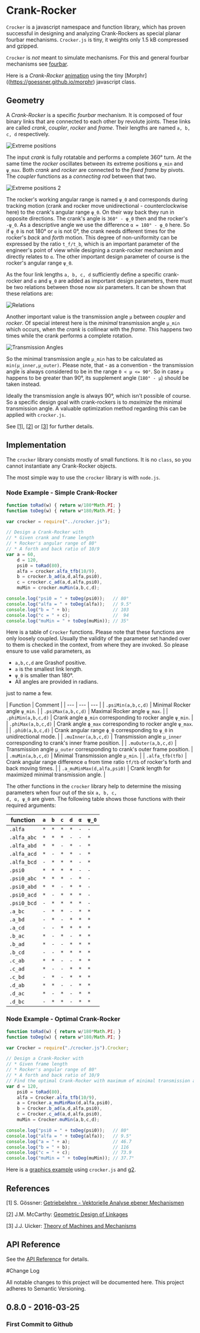 # Crank-Rocker

<code>Crocker</code> is a javascript namespace and function library, which has proven successful in designing and analyzing Crank-Rockers 
as special planar fourbar mechanisms. <code>Crocker.js</code> is tiny, it weights only 1.5 kB compressed and gzipped.

<code>Crocker</code> is *not* meant to simulate mechanisms. For this and general fourbar mechanisms see [fourbar](https://github.com/goessner/fourbar).

Here is a *Crank-Rocker* [animation](https://goessner.github.io/morphr/examples/complex.html) using the tiny
[Morphr]((https://goessner.github.io/morphr) javascript class.


## Geometry

A *Crank-Rocker* is a specific *fourbar* mechanism. It is composed of four binary links that are connected to each other 
by revolute joints. These links are called *crank*, *coupler*, *rocker* and *frame*. Their lengths are 
named <code>a, b, c, d</code> respectively.

![Extreme positions](img/extremepositions.png)

The input *crank* is fully rotatable and performs a complete 360° turn. At the same time the *rocker* oscillates 
between its extreme positions <code>ψ_min</code> and <code>ψ_max</code>. Both *crank* and *rocker* are connected to 
the *fixed frame* by pivots. The *coupler* functions as a *connecting rod* between that two. 

![Extreme positions 2](img/extremepositions2.png)

The rocker's working angular range is named <code>ψ_0</code> and corresponds during tracking motion 
(crank and rocker move unidirectional - counterclockwise here) to the crank's angular range <code>φ_0</code>.
On their way back they run in opposite directions. The crank's angle is <code>360° - φ_0</code> then and the rocker's
<code>-ψ_0</code>. As a descriptive angle we use the difference <code>α = 180° - φ_0</code> here.
So if <code>φ_0</code> is not 180° or <code>α</code> is not 0°, the crank needs different times for the rocker's 
*back* and *forth* motion. This degree of non-uniformity can be expressed by the ratio <code>t_f/t_b</code>, which is
an important parameter of the engineer's point of view while designing a crank-rocker mechanism and 
directly relates to <code>α</code>. The other important design parameter of course is the rocker's 
angular range <code>ψ_0</code>.

As the four link lengths <code>a, b, c, d</code> sufficiently define a specific crank-rocker and <code>α</code> and <code>ψ_0</code> 
are added as important design parameters, there must be two relations between those now *six* parameters. It can be shown
that these relations are:

![Relations](img/relations.png)

Another important value is the transmission angle <code>μ</code> between *coupler* and *rocker*. Of special interest here is the 
*minimal* transmission angle <code>μ_min</code> which occurs, when the *crank* is collinear with the *frame*. This happens two 
times while the crank performs a complete rotation.

![Transmission Angles](img/transmissionangles.png)

So the minimal transmission angle <code>μ_min</code> has to be calculated as <code>min(μ_inner,μ_outer)</code>.
Please note, that - as a convention - the transmission angle is always considered to be in the range <code>0 < μ <= 90°</code>. So in case
<code>μ</code> happens to be greater than 90°, its supplement angle (<code>180° - μ</code>) should be taken instead.

Ideally the transmission angle is always 90°, which isn't possible of course. So a specific design goal with crank-rockers
is to *maximize* the minimal transmission angle. A valuable optimization method regarding this can be applied with <code>crocker.js</code>.

See [[1]](#fn1), [[2]](#fn2) or [[3]](#fn3) for further details.

## Implementation

The <code>crocker</code> library consists mostly of small functions. It is no <code>class</code>, so you cannot
instantiate any Crank-Rocker objects.

The most simple way to use the <code>crocker</code> library is with <code>node.js</code>.

### Node Example - Simple Crank-Rocker

```javascript
function toRad(w) { return w/180*Math.PI; }
function toDeg(w) { return w*180/Math.PI; }

var crocker = require("../crocker.js");

// Design a Crank-Rocker with 
// * Given crank and frame length
// * Rocker's angular range of 80°
// * A forth and back ratio of 10/9
var a = 60,
    d = 120,
    psi0 = toRad(80),
    alfa = crocker.alfa_tfb(10/9),
    b = crocker.b_ad(a,d,alfa,psi0),
    c = crocker.c_ad(a,d,alfa,psi0),
    muMin = crocker.muMin(a,b,c,d);

console.log("psi0 = " + toDeg(psi0));   // 80°
console.log("alfa = " + toDeg(alfa));   // 9.5°
console.log("b = " + b);                // 103
console.log("c = " + c);                //  94
console.log("muMin = " + toDeg(muMin)); // 35°
```

Here is a table of <code>Crocker</code> functions. Please note that these functions are only loosely coupled. Usually the validity 
of the parameter set handed over to them is checked in the context, from where they are invoked. So please ensure to use valid
parameters, as 

* <code>a,b,c,d</code> are Grashof positive.
* <code>a</code> is the smallest link length.
* <code>ψ_0</code> is smaller than 180°.
* All angles are provided in radians.

just to name a few.

| Function | Comment |
| --- | --- | --- |
| <code>.psiMin(a,b,c,d)</code> | Minimal Rocker angle `ψ_min`. |
| <code>.psiMax(a,b,c,d)</code> | Maximal Rocker angle `ψ_max`. |
| <code>.phiMin(a,b,c,d)</code> | Crank angle `ϕ_min` corresponding to rocker angle `ψ_min`. |
| <code>.phiMax(a,b,c,d)</code> | Crank angle `ϕ_max` corresponding to rocker angle `ψ_max`. |
| <code>.phi0(a,b,c,d)</code> | Crank angular range `ϕ_0` corresponding to `ψ_0` in unidirectional mode. |
| <code>.muInner(a,b,c,d)</code> | Transmission angle `μ_inner` corresponding to crank's inner frame position. |
| <code>.muOuter(a,b,c,d)</code> | Transmission angle `μ_outer` corresponding to crank's outer frame position. |
| <code>.muMin(a,b,c,d)</code> | Minimal Transmission angle `μ_min`. |
| <code>.alfa_tfb(tfb)</code> | Crank angular range difference `α` from time ratio `tf/tb` of rocker's forth and back moving times. |
| <code>.a_muMinMax(d,alfa,psi0)</code> | Crank length for maximized minimal transmission angle. |

The other functions in the <code>crocker</code> library help to determine the missing parameters when four 
out of the six <code>a, b, c, d, α, ψ_0</code> are given. The following table shows those 
functions with their required arguments:

| function | <code>a</code> | <code>b</code> | <code>c</code> | <code>d</code> | <code>α</code> | <code>ψ_0</code> | 
| --- | --- | --- | --- | --- | --- | --- |
| <code>.alfa</code> | <code>\*</code> | <code>\*</code> | <code>\*</code> | <code>\*</code> | <code>-</code> | <code>-</code> |
| <code>.alfa_abc</code> | <code>\*</code> | <code>\*</code> | <code>\*</code> | <code>-</code> | <code>-</code> | <code>\*</code> |
| <code>.alfa_abd</code> | <code>\*</code> | <code>\*</code> | <code>-</code> | <code>\*</code> | <code>-</code> | <code>\*</code> |
| <code>.alfa_acd</code> | <code>\*</code> | <code>-</code> | <code>\*</code> | <code>\*</code> | <code>-</code> | <code>\*</code> |
| <code>.alfa_bcd</code> | <code>-</code> | <code>\*</code> | <code>\*</code> | <code>\*</code> | <code>-</code> | <code>\*</code> |
| <code>.psi0</code> | <code>\*</code> | <code>\*</code> | <code>\*</code> | <code>\*</code> | <code>-</code> | <code>-</code> |
| <code>.psi0_abc</code> | <code>\*</code> | <code>\*</code> | <code>\*</code> | <code>-</code> | <code>\*</code> | <code>-</code> |
| <code>.psi0_abd</code> | <code>\*</code> | <code>\*</code> | <code>-</code> | <code>\*</code> | <code>\*</code> | <code>-</code> |
| <code>.psi0_acd</code> | <code>\*</code> | <code>-</code> | <code>\*</code> | <code>\*</code> | <code>\*</code> | <code>-</code> |
| <code>.psi0_bcd</code> | <code>-</code> | <code>\*</code> | <code>\*</code> | <code>\*</code> | <code>\*</code> | <code>-</code> |
| <code>.a_bc</code> | <code>-</code> | <code>\*</code> | <code>\*</code> | <code>-</code> | <code>\*</code> | <code>\*</code> |
| <code>.a_bd</code> | <code>-</code> | <code>\*</code> | <code>-</code> | <code>\*</code> | <code>\*</code> | <code>\*</code> |
| <code>.a_cd</code> | <code>-</code> | <code>-</code> | <code>\*</code> | <code>\*</code> | <code>\*</code> | <code>\*</code> |
| <code>.b_ac</code> | <code>\*</code> | <code>-</code> | <code>\*</code> | <code>-</code> | <code>\*</code> | <code>\*</code> |
| <code>.b_ad</code> | <code>\*</code> | <code>-</code> | <code>-</code> | <code>\*</code> | <code>\*</code> | <code>\*</code> |
| <code>.b_cd</code> | <code>-</code> | <code>-</code> | <code>\*</code> | <code>\*</code> | <code>\*</code> | <code>\*</code> |
| <code>.c_ab</code> | <code>\*</code> | <code>\*</code> | <code>-</code> | <code>-</code> | <code>\*</code> | <code>\*</code> |
| <code>.c_ad</code> | <code>\*</code> | <code>-</code> | <code>-</code> | <code>\*</code> | <code>\*</code> | <code>\*</code> |
| <code>.c_bd</code> | <code>-</code> | <code>\*</code> | <code>-</code> | <code>\*</code> | <code>\*</code> | <code>\*</code> |
| <code>.d_ab</code> | <code>\*</code> | <code>\*</code> | <code>-</code> | <code>-</code> | <code>\*</code> | <code>\*</code> |
| <code>.d_ac</code> | <code>\*</code> | <code>-</code> | <code>\*</code> | <code>-</code> | <code>\*</code> | <code>\*</code> |
| <code>.d_bc</code> | <code>-</code> | <code>\*</code> | <code>\*</code> | <code>-</code> | <code>\*</code> | <code>\*</code> |

### Node Example - Optimal Crank-Rocker

```javascript
function toRad(w) { return w/180*Math.PI; }
function toDeg(w) { return w*180/Math.PI; }

var Crocker = require("./crocker.js").Crocker;

// Design a Crank-Rocker with 
// * Given frame length
// * Rocker's angular range of 80°
// * A forth and back ratio of 10/9
// Find the optimal Crank-Rocker with maximum of minimal transmission angle.
var d = 120,
    psi0 = toRad(80),
    alfa = Crocker.alfa_tfb(10/9),
    a = Crocker.a_muMinMax(d,alfa,psi0),
    b = Crocker.b_ad(a,d,alfa,psi0),
    c = Crocker.c_ad(a,d,alfa,psi0),
    muMin = Crocker.muMin(a,b,c,d);

console.log("psi0 = " + toDeg(psi0));   // 80°
console.log("alfa = " + toDeg(alfa));   // 9.5°
console.log("a = " + a);                // 46.7
console.log("b = " + b);                // 116
console.log("c = " + c);                // 73.9
console.log("muMin = " + toDeg(muMin)); // 37.7°
```

Here is a [graphics example](https://goessner.github.io/crocker/Examples/crockerdraw.html) using `crocker.js` and [g2](https://github.com/goessner/g2).


## References

<a name="fn1">[1]</a> S. Gössner: [Getriebelehre - Vektorielle Analyse ebener Mechanismen](http://www.amazon.de/Getriebelehre-Vektorielle-Analyse-ebener-Mechanismen/dp/3832530827)

<a name="fn2">[2]</a> J.M. McCarthy: [Geometric Design of Linkages](http://www.amazon.com/Geometric-Linkages-Interdisciplinary-Applied-Mathematics/dp/1441978917)

<a name="fn3">[3]</a> J.J. Uicker: [Theory of Machines and Mechanisms](http://www.amazon.co.uk/Theory-Machines-Mechanisms-Joseph-Uicker/dp/0195371232)


## API Reference
See the [API Reference](./api.md) for details.


#Change Log

All notable changes to this project will be documented here. This project adheres to Semantic Versioning.

## 0.8.0 - 2016-03-25

### First Commit to Github
